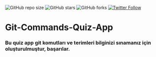 ![GitHub repo size](https://img.shields.io/github/repo-size/busenurcetin/Git-Commands-Quiz-App)
![GitHub stars](https://img.shields.io/github/stars/busenurcetin/Git-Commands-Quiz-App?style=social)
![GitHub forks](https://img.shields.io/github/forks/busenurcetin/Git-Commands-Quiz-App?style=social)
[![Twitter Follow](https://img.shields.io/twitter/follow/busenurcetin16?style=social)](https://twitter.com/intent/follow?screen_name=busenurcetin16)

# Git-Commands-Quiz-App
### Bu quiz app git komutları ve terimleri bilginizi sınamanız için oluşturulmuştur, başarılar.
